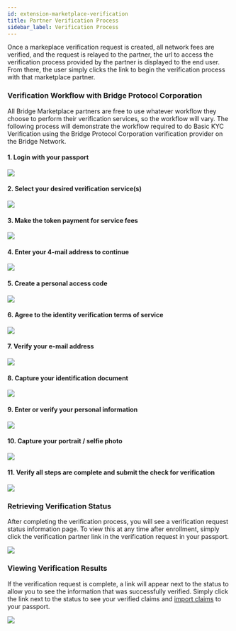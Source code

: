 ```yaml
---
id: extension-marketplace-verification
title: Partner Verification Process
sidebar_label: Verification Process
---
```


Once a markeplace verification request is created, all network fees are verified, and the request is relayed to the partner, the url to access the verification process provided by the partner is displayed to the end user.  From there, the user simply clicks the link to begin the verification process with that marketplace partner.

### Verification Workflow with Bridge Protocol Corporation
All Bridge Marketplace partners are free to use whatever workflow they choose to perform their verification services, so
the workflow will vary. The following process will demonstrate the workflow required to do Basic KYC Verification using
the Bridge Protocol Corporation verification provider on the Bridge Network.

#### 1. Login with your passport

<img class='centered' src='/img/extension/verification/verification_site_login.jpg'></img>

#### 2. Select your desired verification service(s)

<img class='centered' src='/img/extension/verification/verification_site_serviceselect.jpg'></img>

#### 3. Make the token payment for service fees

<img class='centered' src='/img/extension/verification/verification_site_paymentrequest.jpg'></img>

#### 4. Enter your 4-mail address to continue

<img class='centered' src='/img/extension/verification/verification_site_start.jpg'></img>

#### 5. Create a personal access code

<img class='centered' src='/img/extension/verification/verification_site_accesscode.jpg'></img>

#### 6. Agree to the identity verification terms of service

<img class='centered' src='/img/extension/verification/verification_site_tos.jpg'></img>

#### 7. Verify your e-mail address

<img class='centered' src='/img/extension/verification/verification_site_emailverify.jpg'></img>

#### 8. Capture your identification document

<img class='centered' src='/img/extension/verification/verification_site_idcapture.jpg'></img>

#### 9. Enter or verify your personal information

<img class='centered' src='/img/extension/verification/verification_site_personalinfo.jpg'></img>

#### 10. Capture your portrait / selfie photo

<img class='centered' src='/img/extension/verification/verification_site_camcapture.jpg'></img>

#### 11. Verify all steps are complete and submit the check for verification

<img class='centered' src='/img/extension/verification/verification_site_allcomplete.jpg'></img>

### Retrieving Verification Status
After completing the verification process, you will see a verification request status information page. To view this at any
time after enrollment, simply click the verification partner link in the verification request in your passport.

<img class='centered' src='/img/extension/verification/verification_site_complete.jpg'></img>

### Viewing Verification Results
If the verification request is complete, a link will appear next to the status to allow you to see the information that was
successfully verified. Simply click the link next to the status to see your verified claims and <a href='extension-using#importing-claims'>import claims</a> to your passport.

<img class='centered' src='/img/extension/verification/verification_site_verifiedclaims.jpg'></img>
